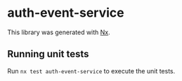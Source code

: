# auth-event-service

This library was generated with [Nx](https://nx.dev).

## Running unit tests

Run `nx test auth-event-service` to execute the unit tests.
